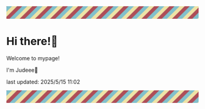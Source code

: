 <!-- Header image -->
<img src="./pokemon/pokemon_16.png" width="1000">

# Hi there!👋

Welcome to mypage!

I'm Judeee🐷

last updated: 2025/5/15 11:02

<!-- Footer image -->
<img src="./pokemon/pokemon_16.png" width="1000">
